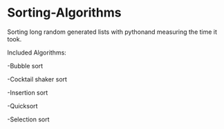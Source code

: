 # Sorting-Algorithms
Sorting long random generated lists with pythonand measuring the time it took.

Included Algorithms:

  -Bubble sort
  
  -Cocktail shaker sort
  
  -Insertion sort
  
  -Quicksort
  
  -Selection sort
